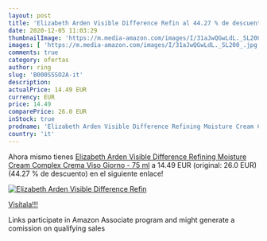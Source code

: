 ```yaml
---
layout: post
title: 'Elizabeth Arden Visible Difference Refin al 44.27 % de descuento'
date: 2020-12-05 11:03:29
thumbnailImage: 'https://m.media-amazon.com/images/I/31aJwQGwLdL._SL200_.jpg'
images: [ 'https://m.media-amazon.com/images/I/31aJwQGwLdL._SL200_.jpg' ]
comments: true
category: ofertas
author: ring
slug: 'B000SSSO2A-it'
description:
actualPrice: 14.49 EUR
currency: EUR
price: 14.49
comparePrice: 26.0 EUR
inStock: true
prodname: 'Elizabeth Arden Visible Difference Refining Moisture Cream Complex Crema Viso Giorno - 75 ml'
country: 'it'
---
```


Ahora mismo tienes [Elizabeth Arden Visible Difference Refining Moisture Cream Complex Crema Viso Giorno - 75 ml](https://www.amazon.it/dp/B000SSSO2A/?tag=tolees00-21) a 14.49 EUR (original: 26.0 EUR) (44.27 %  de descuento) en el siguiente enlace!

[![Elizabeth Arden Visible Difference Refin](https://m.media-amazon.com/images/I/31aJwQGwLdL._SL200_.jpg)](https://www.amazon.it/dp/B000SSSO2A/?tag=tolees00-21)

[Visítala!!!](https://www.amazon.it/dp/B000SSSO2A/?tag=tolees00-21)

Links participate in Amazon Associate program and might generate a comission on qualifying sales
